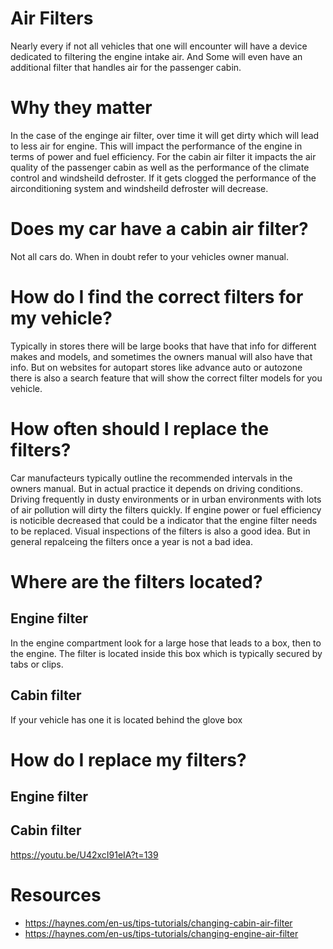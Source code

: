 # Air Filters
Nearly every if not all vehicles that one will encounter will have a device dedicated to filtering the engine intake air. And Some will even have an additional filter that handles air for the passenger cabin.

# Why they matter
In the case of the enginge air filter, over time it will get dirty which will lead to less air for engine. This will impact the performance of the engine in terms of power and fuel efficiency. For the cabin air filter it impacts the air quality of the passenger cabin as well as the performance of the climate control and windsheild defroster. If it gets clogged the performance of the airconditioning system and windsheild defroster will decrease.

# Does my car have a cabin air filter?
Not all cars do. When in doubt refer to your vehicles owner manual.

# How do I find the correct filters for my vehicle?
Typically in stores there will be large books that have that info for different makes and models, and sometimes the owners manual will also have that info. But on websites for autopart stores like advance auto or autozone there is also a search feature that will show the correct filter models for you vehicle.

# How often should I replace the filters?
Car manufacteurs typically outline the recommended intervals in the owners manual. But in actual practice it depends on driving conditions. Driving frequently in dusty environments or in urban environments with lots of air pollution will dirty the filters quickly. If engine power or fuel efficiency is noticible decreased that could be a indicator that the engine filter needs to be replaced. Visual inspections of the filters is also a good idea. But in general repalceing the filters once a year is not a bad idea.

# Where are the filters located?

## Engine filter
In the engine compartment look for a large hose that leads to a box, then to the engine. The filter is located inside this box which is typically secured by tabs or clips.

## Cabin filter
If your vehicle has one it is located behind the glove box

# How do I replace my filters?

## Engine filter


## Cabin filter
https://youtu.be/U42xcI91eIA?t=139


# Resources
* https://haynes.com/en-us/tips-tutorials/changing-cabin-air-filter
* https://haynes.com/en-us/tips-tutorials/changing-engine-air-filter
